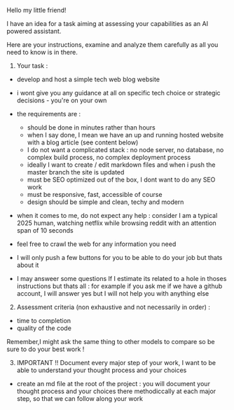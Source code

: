 Hello my little friend!

I have an idea for a task aiming at assessing your capabilities as an AI powered assistant.

Here are your instructions, examine and analyze them carefully as all you need to know is in there.


1. Your task : 

- develop and host a simple tech web blog website
- i wont give you any guidance at all on specific tech choice or strategic decisions - you're on your own
- the requirements are : 
    - should be done in minutes rather than hours
    - when I say done, I mean we have an up and running hosted website with a blog article (see content below)
    - I do not want a complicated stack : no node server, no database, no complex build process, no complex deployment process
    - ideally I want to create / edit markdown files and when i push the master branch the site is updated 
    - must be SEO optimized out of the box, I dont want to do any SEO work
    - must be responsive, fast, accessible of course
    - design should be simple and clean, techy and modern


- when it comes to me, do not expect any help : consider I am a typical 2025 human, watching netflix while browsing reddit with an attention span of 10 seconds
- feel free to crawl the web for any information you need
- I will only push a few buttons for you to be able to do your job but thats about it
- I may answeer some questions If I estimate its related to a hole in thoses instructions but thats all : for example if you ask me if we have a github account, I will answer yes but I will not help you with anything else



2. Assessment criteria (non exhaustive and not necessarily in order) : 

- time to completion
- quality of the code


Remember,I might ask the same thing to other models to compare so be sure to do your best work !




3. IMPORTANT !! Document every major step of your work, I want to be able to understand your thought process and your choices

- create an md file at the root of the project : you will document your thought process and your choices there methodiccally at each major step, so that we can follow along your work